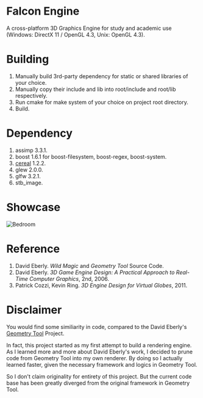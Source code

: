 Falcon Engine
===
A cross-platform 3D Graphics Engine for study and academic use (Windows: DirectX 11 / OpenGL 4.3, Unix: OpenGL 4.3).

Building
===
1. Manually build 3rd-party dependency for static or shared libraries of your choice.
2. Manually copy their include and lib into root/include and root/lib respectively.
3. Run cmake for make system of your choice on project root directory.
4. Build.

Dependency
===
1. assimp 3.3.1.
2. boost 1.6.1 for boost-filesystem, boost-regex, boost-system.
3. [cereal](https://github.com/USCiLab/cereal) 1.2.2.
4. glew 2.0.0.
5. glfw 3.2.1.
6. stb_image.

Showcase
===
![Bedroom](case/Showcase.jpg)

Reference
===
1. David Eberly. *Wild Magic* and *Geometry Tool* Source Code.
2. David Eberly. *3D Game Engine Design: A Practical Approach to Real-Time Computer Graphics*, 2nd, 2006.
3. Patrick Cozzi, Kevin Ring. *3D Engine Design for Virtual Globes*, 2011.

Disclaimer
===
You would find some similiarity in code, compared to the David Eberly's [Geometry Tool](https://www.geometrictools.com/)
Project. 

In fact, this project started as my first attempt to build a rendering engine.
As I learned more and more about David Eberly's work, I decided to prune code from 
Geometry Tool into my own renderer. By doing so I actually learned faster, given 
the necessary framework and logics in Geometry Tool.

So I don't claim originality for entirety of this project. But the current code base
has been greatly diverged from the original framework in Geometry Tool.
